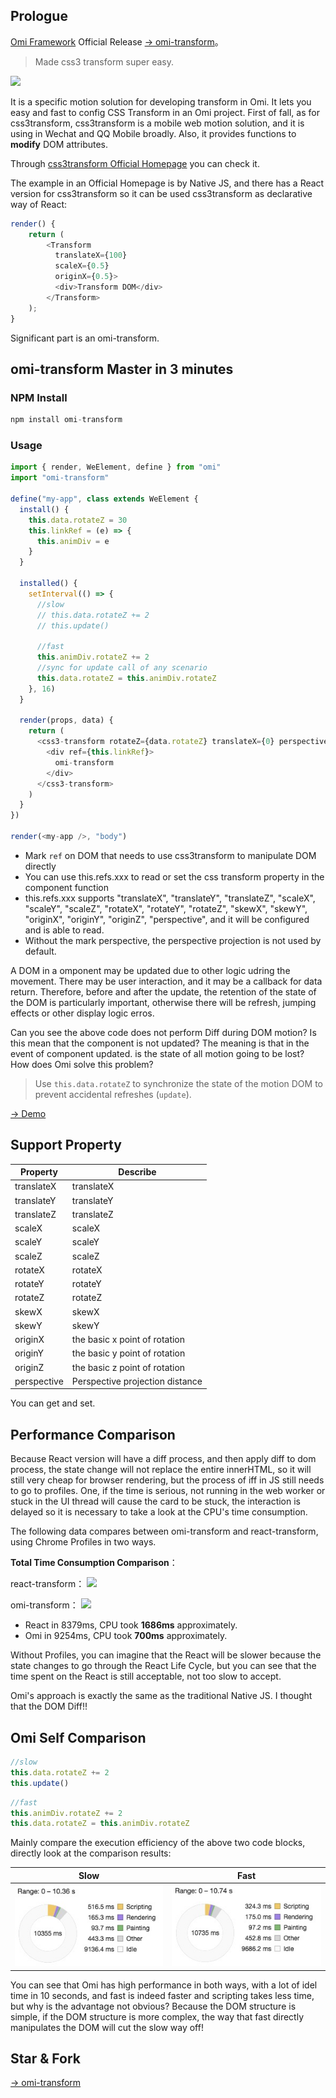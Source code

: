 ## Prologue

[Omi Framework](https://github.com/Tencent/omi/) Official Release [→ omi-transform](https://github.com/Tencent/omi/tree/master/packages/omi-transform)。

> Made css3 transform super easy.

![](https://github.com/Tencent/omi/raw/master/packages/omi-transform/css3transform/asset/transform.gif)

It is a specific motion solution for developing transform in Omi. It lets you easy and fast to config CSS Transform in an Omi project. First of fall, as for css3transform, css3transform is a mobile web motion solution, and it is using in Wechat and QQ Mobile broadly. Also, it provides functions to **modify** DOM attributes.

Through [css3transform Official Homepage](https://tencent.github.io/omi/packages/omi-transform/css3transform/) you can check it.

The example in an Official Homepage is by Native JS, and there has a React version for css3transform so it can be used css3transform as declarative way of React:

``` js
render() {
    return (
        <Transform
          translateX={100}
          scaleX={0.5}
          originX={0.5}>
          <div>Transform DOM</div>
        </Transform>
    );
}
```

Significant part is an omi-transform.

## omi-transform Master in 3 minutes

### NPM Install

``` js
npm install omi-transform
```

### Usage


```js
import { render, WeElement, define } from "omi"
import "omi-transform"

define("my-app", class extends WeElement {
  install() {
    this.data.rotateZ = 30
    this.linkRef = (e) => {
      this.animDiv = e
    }
  }

  installed() {
    setInterval(() => {
      //slow
      // this.data.rotateZ += 2
      // this.update()

      //fast
      this.animDiv.rotateZ += 2
      //sync for update call of any scenario
      this.data.rotateZ = this.animDiv.rotateZ
    }, 16)
  }

  render(props, data) {
    return (
      <css3-transform rotateZ={data.rotateZ} translateX={0} perspective={0} >
        <div ref={this.linkRef}>
          omi-transform
        </div>
      </css3-transform>
    )
  }
})

render(<my-app />, "body")
```
* Mark `ref` on DOM that needs to use css3transform to manipulate DOM directly
* You can use this.refs.xxx to read or set the css transform property in the component function
* this.refs.xxx supports "translateX", "translateY", "translateZ", "scaleX", "scaleY", "scaleZ", "rotateX", "rotateY", "rotateZ", "skewX", "skewY", "originX", "originY", "originZ", "perspective", and it will be configured and is able to read.
* Without the mark perspective, the perspective projection is not used by default.

A DOM in a omponent may be updated due to other logic udring the movement. There may be user interaction, and it may be a callback for data return. Therefore, before and after the update, the retention of the state of the DOM is particularly important, otherwise there will be refresh, jumping effects or other display logic erros.

Can you see the above code does not perform Diff during DOM motion? Is this mean that the component is not updated?
The meaning is that in the event of component updated. is the state of all motion going to be lost? How does Omi solve this problem?

> Use `this.data.rotateZ` to synchronize the state of the motion DOM to prevent accidental refreshes (`update`).

[→ Demo](https://tencent.github.io/omi/packages/omi/examples/css3transform/)

## Support Property

| **Property**    | **Describe**                           |
| --------- | ---------------------- |
| translateX |translateX |
| translateY |translateY |
| translateZ |translateZ |
| scaleX |scaleX |
| scaleY |scaleY |
| scaleZ |scaleZ|
| rotateX |rotateX |
| rotateY |rotateY |
| rotateZ |rotateZ |
| skewX | skewX|
| skewY |skewY |
| originX |  the basic x point of rotation|
| originY | the basic y point of rotation |
| originZ |  the basic z point of rotation|
| perspective |Perspective projection distance |

You can get and set.

## Performance Comparison

Because React version will have a diff process, and then apply diff to dom process, the state change will not replace the entire innerHTML, so it will still very cheap for browser rendering, but the process of iff in JS still needs to go to profiles. One, if the time is serious, not running in the web worker or stuck in the UI thread will cause the card to be stuck, the interaction is delayed so it is necessary to take a look at the CPU's time consumption.

The following data compares between omi-transform and react-transform, using Chrome Profiles in two ways.

**Total Time Consumption Comparison**：

react-transform：
![](https://user-gold-cdn.xitu.io/2017/4/5/d1c804dc8700f0561f9d81fcb635576f)

omi-transform：
![](https://user-gold-cdn.xitu.io/2017/4/5/19b25f47561d69b0f48ac330146cf4b4)


- React in 8379ms, CPU took **1686ms** approximately.
- Omi in 9254ms, CPU took **700ms** approximately.

Without Profiles, you can imagine that the React will be slower because the state changes to go through the React Life Cycle, but you can see that the time spent on the React is still acceptable, not too slow to accept.

Omi's approach is exactly the same as the traditional Native JS. I thought that the DOM Diff!!

## Omi Self Comparison

```js
//slow
this.data.rotateZ += 2
this.update()
```

```js
//fast
this.animDiv.rotateZ += 2
this.data.rotateZ = this.animDiv.rotateZ
```

Mainly compare the execution efficiency of the above two code blocks, directly look at the comparison results:

| **Slow**                         | **Fast**                           |
| ------------------------------- | ----------------------------------- |
| ![Omi](../assets/css3transform-update.jpg) | ![React](../assets/css3transform.jpg) |

You can see that Omi has high performance in both ways, with a lot of idel time in 10 seconds, and fast is indeed faster and scripting takes less time, but why is the advantage not obvious? Because the DOM structure is simple, if the DOM structure is more complex, the way that fast directly manipulates the DOM will cut the slow way off!

## Star & Fork

[→ omi-transform](https://github.com/Tencent/omi/tree/master/packages/omi-transform)
